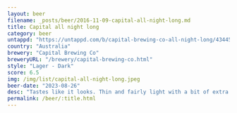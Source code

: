 ```yaml
---
layout: beer
filename: _posts/beer/2016-11-09-capital-all-night-long.md
title: Capital all night long
category: beer
untappd: "https://untappd.com/b/capital-brewing-co-all-night-long/4344514"
country: "Australia"
brewery: "Capital Brewing Co"
breweryURL: "/brewery/capital-brewing-co.html"
style: "Lager - Dark"
score: 6.5
img: /img/list/capital-all-night-long.jpeg
beer-date: "2023-08-26"
desc: "Tastes like it looks. Thin and fairly light with a bit of extra malt. Not terribly exciting"
permalink: /beer/:title.html
---
```

